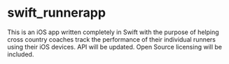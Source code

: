# swift_runnerapp

This is an iOS app written completely in Swift with the purpose of helping cross country coaches track the performance of their individual runners using their iOS devices. API will be updated. Open Source licensing will be included.
